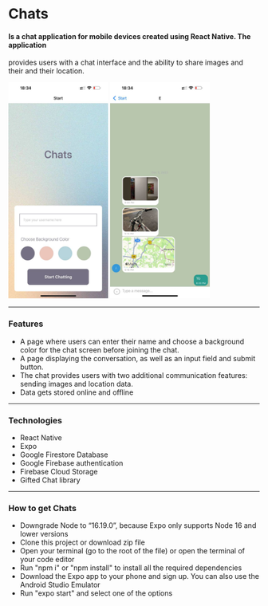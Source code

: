 # Chats
#### Is a chat application for mobile devices created using React Native. The application
provides users with a chat interface and the ability to share images and their
and their location.




<img src="/assets/screenshotStart.jpg" width="200px"  style = "margin:20px, display: inline" alt="Screenshot of the Start page" />
<img src="/assets/screenshotChat.jpg" width="200px" style="margin:20px display: inline" alt="Screenshot of the Chat page" />

---

### Features

* A page where users can enter their name and choose a background color for the chat screen
before joining the chat.
* A page displaying the conversation, as well as an input field and submit button.
* The chat provides users with two additional communication features: sending images
and location data.
* Data gets stored online and offline

---

### Technologies

* React Native
* Expo
* Google Firestore Database
* Google Firebase authentication
* Firebase Cloud Storage
* Gifted Chat library

---

### How to get Chats

* Downgrade Node to “16.19.0”, because Expo only supports Node 16 and lower versions
* Сlone this project or download zip file
* Open your terminal (go to the root of the file) or open the terminal of your code editor
* Run "npm i" or "npm install" to install all the required dependencies
* Download the Expo app to your phone and sign up. You can also use the Android Studio Emulator 
* Run "expo start" and select one of the options 
